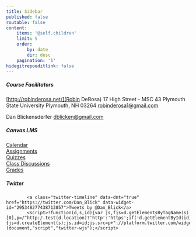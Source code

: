 ```yaml
---
title: Sidebar
published: false
routable: false
content:
    items: '@self.children'
    limit: 5
    order:
        by: date
        dir: desc
    pagination: '1'
hidegitrepoeditlink: false
---
```


##### Course Facilitators
[http://robinderosa.net/](Robin DeRosa)
17 High Street - MSC 43
Plymouth State University
Plymouth, NH 03264
[robinderosa1@gmail.com](robinderosa1@gmail.com)

Dan Blickensderfer
[dblicken@gmail.com](dblicken@gmail.com)


##### Canvas LMS
[Calendar](https://canvas.sfu.ca/calendar)  
[Assignments](https://canvas.sfu.ca/courses/25492/assignments)  
[Quizzes](https://canvas.sfu.ca/courses/25492/quizzes)  
[Class Discussions](https://canvas.sfu.ca/courses/25492/discussion_topics)  
[Grades](https://canvas.sfu.ca/grades)  

##### Twitter
            <a class="twitter-timeline" data-dnt="true" href="https://twitter.com/Dan_Blick" data-widget-id="295348277438713857">Tweets by @Dan_Blick</a>
            <script>!function(d,s,id){var js,fjs=d.getElementsByTagName(s)[0],p=/^http:/.test(d.location)?'http':'https';if(!d.getElementById(id)){js=d.createElement(s);js.id=id;js.src=p+"://platform.twitter.com/widgets.js";fjs.parentNode.insertBefore(js,fjs);}}(document,"script","twitter-wjs");</script>

